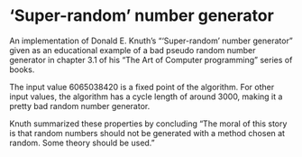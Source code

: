 ‘Super-random’ number generator
===============================

An implementation of Donald E. Knuth’s “‘Super-random’
number generator” given as an educational example of a bad
pseudo random number generator in chapter 3.1 of his “The Art of
Computer programming” series of books.

The input value 6065038420 is a fixed point of the algorithm. For
other input values, the algorithm has a cycle length of around 3000,
making it a pretty bad random number generator.

Knuth summarized these properties by concluding “The moral of this
story is that random numbers should not be generated with a method
chosen at random. Some theory should be used.”

